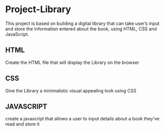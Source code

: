 # Project-Library

This project is based on building a digital library that can take user’s input and store the information entered about the book, using HTML, CSS and JavaScript.

## HTML

Create the HTML file that will display the Library on the browser

## CSS

Give the Library a minimalistic visual appealing look using CSS

## JAVASCRIPT

create a javascript that allows a user to input details about a book they've read and store it

